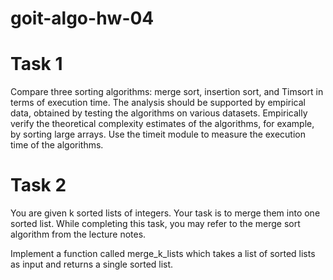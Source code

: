 # goit-algo-hw-04

# Task 1
Compare three sorting algorithms: merge sort, insertion sort, and Timsort in terms of execution time.
The analysis should be supported by empirical data, obtained by testing the algorithms on various datasets. Empirically verify the theoretical complexity estimates of the algorithms, for example, by sorting large arrays. Use the timeit module to measure the execution time of the algorithms.

# Task 2
You are given k sorted lists of integers. Your task is to merge them into one sorted list. While completing this task, you may refer to the merge sort algorithm from the lecture notes.

Implement a function called merge_k_lists which takes a list of sorted lists as input and returns a single sorted list.